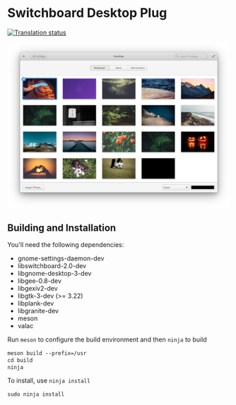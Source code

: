 # Switchboard Desktop Plug
[![Translation status](https://l10n.elementary.io/widgets/switchboard/-/switchboard-plug-pantheon-shell/svg-badge.svg)](https://l10n.elementary.io/engage/switchboard/?utm_source=widget)

![screenshot](data/screenshot.png?raw=true)

## Building and Installation

You'll need the following dependencies:

* gnome-settings-daemon-dev
* libswitchboard-2.0-dev
* libgnome-desktop-3-dev
* libgee-0.8-dev
* libgexiv2-dev
* libgtk-3-dev (>= 3.22)
* libplank-dev
* libgranite-dev
* meson
* valac

Run `meson` to configure the build environment and then `ninja` to build

    meson build --prefix=/usr
    cd build
    ninja

To install, use `ninja install`

    sudo ninja install
